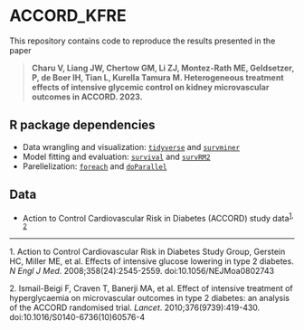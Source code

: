 # ACCORD_KFRE

This repository contains code to reproduce the results presented in the paper 

> **Charu V, Liang JW, Chertow GM, Li ZJ, Montez-Rath ME, Geldsetzer, P, de Boer IH, Tian L, Kurella Tamura M. Heterogeneous treatment effects of intensive glycemic control on kidney microvascular outcomes in ACCORD. 2023.**
  
## R package dependencies
- Data wrangling and visualization: [`tidyverse`](https://cran.r-project.org/web/packages/tidyverse/index.html) and [`survminer`](https://cran.r-project.org/web/packages/survminer/index.html)
- Model fitting and evaluation: [`survival`](https://cran.r-project.org/web/packages/survival/index.html) and [`survRM2`](https://cran.r-project.org/web/packages/survRM2/index.html)
- Parellelization: [`foreach`](https://cran.r-project.org/web/packages/foreach/index.html) and [`doParallel`](https://cran.r-project.org/web/packages/doParallel/index.html)

## Data
- Action to Control Cardiovascular Risk in Diabetes (ACCORD) study data<sup>[1](#myfootnote1), [2](#myfootnote2)</sup>

---

<a name="myfootnote1">1</a>. Action to Control Cardiovascular Risk in Diabetes Study Group, Gerstein HC, Miller ME, et al. Effects of intensive glucose lowering in type 2 diabetes. *N Engl J Med*. 2008;358(24):2545-2559. doi:10.1056/NEJMoa0802743

<a name="myfootnote2">2</a>. Ismail-Beigi F, Craven T, Banerji MA, et al. Effect of intensive treatment of hyperglycaemia on microvascular outcomes in type 2 diabetes: an analysis of the ACCORD randomised trial. *Lancet*. 2010;376(9739):419-430. doi:10.1016/S0140-6736(10)60576-4
